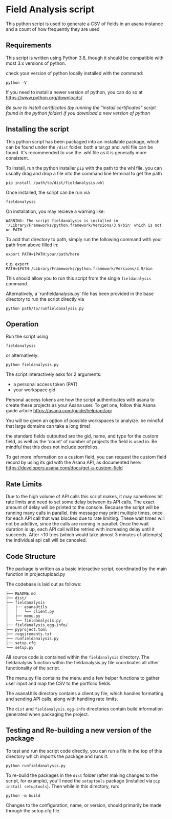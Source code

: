 # Field Analysis script

This python script is used to generate a CSV of fields in an asana instance and a count of how frequently they are used

## Requirements

This script is written using Python 3.8, though it should be compatible with most 3.x versions of python.

check your version of python locally installed with the command:

```
python -V
```

If you need to install a newer version of python, you can do so at https://www.python.org/downloads/

_Be sure to install certificates (by running the "install certificates" script found in the python folder) if you download a new version of python_

## Installing the script

This python script has been packaged into an installable package, which can be found under the `/dist` folder. both a tar.gz and .whl file can be found. It's recommended to use the .whl file as it is generally more consistent.

To install, run the python installer `pip` with the path to the whl file. you can usually drag and drop a file into the command line terminal to get the path

```
pip install /path/to/dist/fieldanalysis.whl
```

Once installed, the script can be run via

```
fieldanalysis
```

On installation, you may recieve a warning like:

```
WARNING: The script fieldanalysis is installed in '/Library/Frameworks/python.framework/Versions/3.9/bin' which is not on PATH
```

To add that directory to path, simply run the following command with your path from above filled in:

```
export PATH=$PATH:your/path/here
```

e.g. `export PATH=$PATH:/Library/Frameworks/python.framework/Versions/3.9/bin`

This should allow you to run this script from the single `fieldanalysis` command

Alternatively, a 'runfieldanalysis.py' file has been provided in the base directory to run the script directly via

```
python path/to/runfieldanalysis.py
```

## Operation

Run the script using

```
fieldanalysis
```

or alternatively:

```
python fieldanalysis.py
```

The script interactively asks for 2 arguments:

- a personal access token (PAT)
- your workspace gid

Personal access tokens are how the script authenticates with asana to create these projects as your Asana user. To get one, follow this Asana guide article https://asana.com/guide/help/api/api

You will be given an option of possible workspaces to analyize. be mindful that large domains can take a long time!

the standard fields outputted are the gid, name, and type for the custom field, as well as the 'count' of number of projects the field is used in. Be mindful that this does not include portfolios.

To get more information on a custom field, you can request the custom field record by using its gid with the Asana API, as documented here: https://developers.asana.com/docs/get-a-custom-field

## Rate Limits

Due to the high volume of API calls this script makes, it may sometimes hit rate limits and need to set some delay between its API calls. The exact amount of delay will be printed to the console. Because the script will be running many calls in parallel, this message may print multiple times, once for each API call that was blocked due to rate limiting. These wait times will not be additive, since the calls are running in parallel. Once the wait duration is up, each API call will be retried with increasing delay until it succeeds. After ~10 tries (which would take almost 3 minutes of attempts) the individual api call will be canceled.

## Code Structure

The package is written as a basic interactive script, coordinated by the main function in projectupload.py

The codebase is laid out as follows:

```
├── README.md
├── dist/
├── fieldanalysis
│   ├── asanaUtils
│   │   └── client.py
│   ├── menu.py
│   └── fieldanalysis.py
├── fieldanalysis.egg-info/
├── pyproject.toml
├── requirements.txt
├── runfieldanalysis.py
├── setup.cfg
└── setup.py
```

All source code is contained within the `fieldanalysis` directory. The fieldanalysis function within the fieldanalysis.py file coordinates all other functionality of the script.

The menu.py file contains the menu and a few helper functions to gather user input and map the CSV to the portfolio fields.

The asanaUtils directory contains a client.py file, which handles formatting and sending API calls, along with handling rate limits.

The `dist` and `fieldanalysis.egg-info` directories contain build information generated when packaging the project.

## Testing and Re-building a new version of the package

To test and run the script code directly, you can run a file in the top of this directory which imports the package and runs it.

```
python runfieldanalysis.py
```

To re-build the packages in the `dist` folder (after making changes to the script, for example), you'll need the `setuptools` package (installed via `pip install setuptools`). Then while in this directory, run:

```
python -m build
```

Changes to the configuration, name, or version, should primarily be made through the setup.cfg file.
